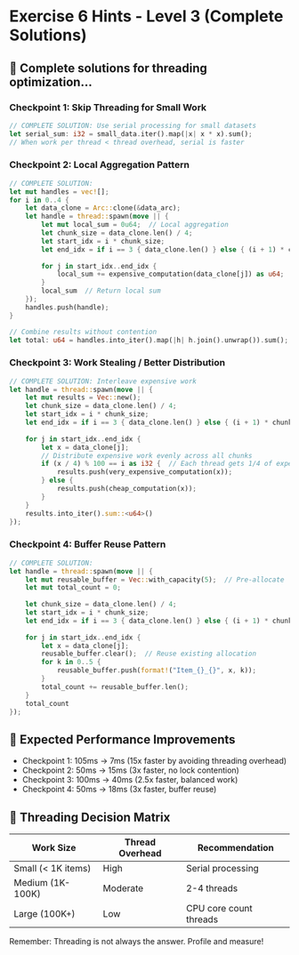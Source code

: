 # Exercise 6 Hints - Level 3 (Complete Solutions)

## 🔧 Complete solutions for threading optimization...

### Checkpoint 1: Skip Threading for Small Work
```rust
// COMPLETE SOLUTION: Use serial processing for small datasets
let serial_sum: i32 = small_data.iter().map(|x| x * x).sum();
// When work per thread < thread overhead, serial is faster
```

### Checkpoint 2: Local Aggregation Pattern
```rust
// COMPLETE SOLUTION:
let mut handles = vec![];
for i in 0..4 {
    let data_clone = Arc::clone(&data_arc);
    let handle = thread::spawn(move || {
        let mut local_sum = 0u64;  // Local aggregation
        let chunk_size = data_clone.len() / 4;
        let start_idx = i * chunk_size;
        let end_idx = if i == 3 { data_clone.len() } else { (i + 1) * chunk_size };
        
        for j in start_idx..end_idx {
            local_sum += expensive_computation(data_clone[j]) as u64;
        }
        local_sum  // Return local sum
    });
    handles.push(handle);
}

// Combine results without contention
let total: u64 = handles.into_iter().map(|h| h.join().unwrap()).sum();
```

### Checkpoint 3: Work Stealing / Better Distribution
```rust
// COMPLETE SOLUTION: Interleave expensive work
let handle = thread::spawn(move || {
    let mut results = Vec::new();
    let chunk_size = data_clone.len() / 4;
    let start_idx = i * chunk_size;
    let end_idx = if i == 3 { data_clone.len() } else { (i + 1) * chunk_size };
    
    for j in start_idx..end_idx {
        let x = data_clone[j];
        // Distribute expensive work evenly across all chunks
        if (x / 4) % 100 == i as i32 {  // Each thread gets 1/4 of expensive items
            results.push(very_expensive_computation(x));
        } else {
            results.push(cheap_computation(x));
        }
    }
    results.into_iter().sum::<u64>()
});
```

### Checkpoint 4: Buffer Reuse Pattern
```rust
// COMPLETE SOLUTION:
let handle = thread::spawn(move || {
    let mut reusable_buffer = Vec::with_capacity(5);  // Pre-allocate
    let mut total_count = 0;
    
    let chunk_size = data_clone.len() / 4;
    let start_idx = i * chunk_size;
    let end_idx = if i == 3 { data_clone.len() } else { (i + 1) * chunk_size };
    
    for j in start_idx..end_idx {
        let x = data_clone[j];
        reusable_buffer.clear();  // Reuse existing allocation
        for k in 0..5 {
            reusable_buffer.push(format!("Item_{}_{}", x, k));
        }
        total_count += reusable_buffer.len();
    }
    total_count
});
```

## 🎯 Expected Performance Improvements
- Checkpoint 1: 105ms → 7ms (15x faster by avoiding threading overhead)
- Checkpoint 2: 50ms → 15ms (3x faster, no lock contention)
- Checkpoint 3: 100ms → 40ms (2.5x faster, balanced work)
- Checkpoint 4: 50ms → 18ms (3x faster, buffer reuse)

## 🧵 Threading Decision Matrix

| Work Size | Thread Overhead | Recommendation |
|-----------|----------------|----------------|
| Small (< 1K items) | High | Serial processing |
| Medium (1K-100K) | Moderate | 2-4 threads |
| Large (100K+) | Low | CPU core count threads |

Remember: Threading is not always the answer. Profile and measure!